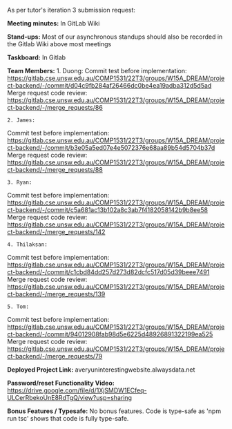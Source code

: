 As per tutor's iteration 3 submission request:

**Meeting minutes:** In GitLab Wiki

**Stand-ups:** Most of our asynchronous standups should also be recorded in the Gitlab Wiki above most meetings

**Taskboard:** In Gitlab

**Team Members:**
    1. Duong:
Commit test before implementation: 
https://gitlab.cse.unsw.edu.au/COMP1531/22T3/groups/W15A_DREAM/project-backend/-/commit/d04c9fb284af26466dc0be4ea19adba312d5d5ad
Merge request code review: 
https://gitlab.cse.unsw.edu.au/COMP1531/22T3/groups/W15A_DREAM/project-backend/-/merge_requests/86

    2. James:
Commit test before implementation: 
https://gitlab.cse.unsw.edu.au/COMP1531/22T3/groups/W15A_DREAM/project-backend/-/commit/b3e05a5ed07e4e5072376e68aa89b54d5704b37d
Merge request code review: 
https://gitlab.cse.unsw.edu.au/COMP1531/22T3/groups/W15A_DREAM/project-backend/-/merge_requests/88

    3. Ryan:
Commit test before implementation:
https://gitlab.cse.unsw.edu.au/COMP1531/22T3/groups/W15A_DREAM/project-backend/-/commit/c5a681ac13b102a8c3ab7f4182058142b9b8ee58
Merge request code review: 
https://gitlab.cse.unsw.edu.au/COMP1531/22T3/groups/W15A_DREAM/project-backend/-/merge_requests/142

    4. Thilaksan:
Commit test before implementation: 
https://gitlab.cse.unsw.edu.au/COMP1531/22T3/groups/W15A_DREAM/project-backend/-/commit/c1cbd84dd257d273d82dcfc517d05d39beee7491
Merge request code review: 
https://gitlab.cse.unsw.edu.au/COMP1531/22T3/groups/W15A_DREAM/project-backend/-/merge_requests/139 

    5. Tom:
Commit test before implementation:
https://gitlab.cse.unsw.edu.au/COMP1531/22T3/groups/W15A_DREAM/project-backend/-/commit/94012908fab98d5e6225d48926891322199ea525
Merge request code review:
https://gitlab.cse.unsw.edu.au/COMP1531/22T3/groups/W15A_DREAM/project-backend/-/merge_requests/79

**Deployed Project Link:** averyuninterestingwebsite.alwaysdata.net

**Password/reset Functionality Video:** https://drive.google.com/file/d/1XjSMDW1ECfeq-ULCerRbekoUnE8RdTgQ/view?usp=sharing

**Bonus Features / Typesafe:**
No bonus features.
Code is type-safe as 'npm run tsc' shows that code is fully type-safe.